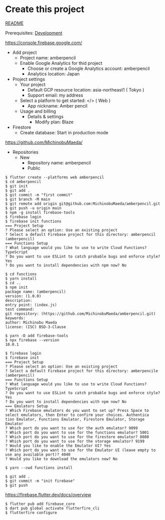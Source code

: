 # Create this project

[README](../README.md)

Prerequisites: [Development](./dev.md)

<https://console.firebase.google.com/>
- Add project
    - Project name: amberpencil
    - Enable Google Analytics for thid project
        - Choose or create a Google Analytics account: amberpencil
        - Analytics location: Japan
- Project settings
    - Your project
        - Default GCP resource location: asia-northeast1 ( Tokyo )
        - Support email: my address
    - Select a platform to get started: </> ( Web )
        - App nickname: Amber pencil
    - Usage and billing
        - Details & settings
            - Modify plan: Blaze
- Firestore
    - Create database: Start in production mode

<https://github.com/MichinobuMaeda/>
- Repositories
    - New
        - Repository name: amberpencil
        - Public

```
$ flutter create --platforms web amberpencil
$ cd amberpencil
$ git init
$ git add .
$ git commit -m "first commit"
$ git branch -M main
$ git remote add origin git@github.com:MichinobuMaeda/amberpencil.git
$ git push -u origin main
$ npm -g install firebase-tools
$ firebase login
$ firebase init functions
=== Project Setup
? Please select an option: Use an existing project
? Select a default Firebase project for this directory: amberpencil (amberpencil)
=== Functions Setup
? What language would you like to use to write Cloud Functions? TypeScript
? Do you want to use ESLint to catch probable bugs and enforce style? Yes
? Do you want to install dependencies with npm now? No

$ cd functions
$ yarn install
$ cd ..
$ npm init
package name: (amberpencil)
version: (1.0.0)
description:
entry point: (index.js)
test command:
git repository: (https://github.com/MichinobuMaeda/amberpencil.git)
keywords:
author: Michinobu Maeda
license: (ISC) BSD-3-Clause

$ yarn -D add firebase-tools
$ npx firebase --version
10.0.1

$ firebase login
$ firebase init
=== Project Setup
? Please select an option: Use an existing project
? Select a default Firebase project for this directory: amberpencile (amberpencil)
=== Functions Setup
? What language would you like to use to write Cloud Functions? TypeScript
? Do you want to use ESLint to catch probable bugs and enforce style? Yes
? Do you want to install dependencies with npm now? No
=== Emulators Setup
? Which Firebase emulators do you want to set up? Press Space to select emulators, then Enter to confirm your choices. Authentica
tion Emulator, Functions Emulator, Firestore Emulator, Storage Emulator
? Which port do you want to use for the auth emulator? 9099
? Which port do you want to use for the functions emulator? 5001
? Which port do you want to use for the firestore emulator? 8080
? Which port do you want to use for the storage emulator? 9199
? Would you like to enable the Emulator UI? Yes
? Which port do you want to use for the Emulator UI (leave empty to use any available port)? 4040
? Would you like to download the emulators now? No

$ yarn --cwd functions install

$ git add .
$ git commit -m "init firebase"
$ git push
```

<https://firebase.flutter.dev/docs/overview>

```
$ flutter pub add firebase_core
$ dart pub global activate flutterfire_cli
$ flutterfire configure
```
